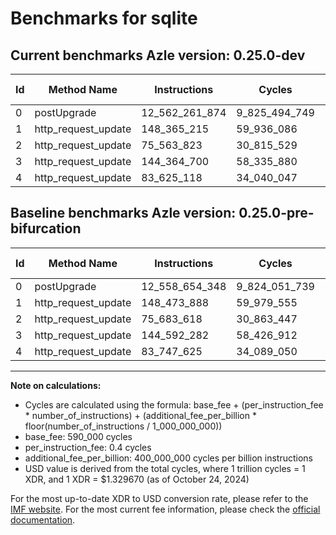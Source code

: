 # Benchmarks for sqlite

## Current benchmarks Azle version: 0.25.0-dev

| Id  | Method Name         | Instructions   | Cycles        | USD           | USD/Million Calls | Change                              |
| --- | ------------------- | -------------- | ------------- | ------------- | ----------------- | ----------------------------------- |
| 0   | postUpgrade         | 12_562_261_874 | 9_825_494_749 | $0.0130646656 | $13_064.66        | <font color="red">+3_607_526</font> |
| 1   | http_request_update | 148_365_215    | 59_936_086    | $0.0000796952 | $79.69            | <font color="green">-108_673</font> |
| 2   | http_request_update | 75_563_823     | 30_815_529    | $0.0000409745 | $40.97            | <font color="green">-119_795</font> |
| 3   | http_request_update | 144_364_700    | 58_335_880    | $0.0000775675 | $77.56            | <font color="green">-227_582</font> |
| 4   | http_request_update | 83_625_118     | 34_040_047    | $0.0000452620 | $45.26            | <font color="green">-122_507</font> |

## Baseline benchmarks Azle version: 0.25.0-pre-bifurcation

| Id  | Method Name         | Instructions   | Cycles        | USD           | USD/Million Calls |
| --- | ------------------- | -------------- | ------------- | ------------- | ----------------- |
| 0   | postUpgrade         | 12_558_654_348 | 9_824_051_739 | $0.0130627469 | $13_062.74        |
| 1   | http_request_update | 148_473_888    | 59_979_555    | $0.0000797530 | $79.75            |
| 2   | http_request_update | 75_683_618     | 30_863_447    | $0.0000410382 | $41.03            |
| 3   | http_request_update | 144_592_282    | 58_426_912    | $0.0000776885 | $77.68            |
| 4   | http_request_update | 83_747_625     | 34_089_050    | $0.0000453272 | $45.32            |

---

**Note on calculations:**

-   Cycles are calculated using the formula: base_fee + (per_instruction_fee \* number_of_instructions) + (additional_fee_per_billion \* floor(number_of_instructions / 1_000_000_000))
-   base_fee: 590_000 cycles
-   per_instruction_fee: 0.4 cycles
-   additional_fee_per_billion: 400_000_000 cycles per billion instructions
-   USD value is derived from the total cycles, where 1 trillion cycles = 1 XDR, and 1 XDR = $1.329670 (as of October 24, 2024)

For the most up-to-date XDR to USD conversion rate, please refer to the [IMF website](https://www.imf.org/external/np/fin/data/rms_sdrv.aspx).
For the most current fee information, please check the [official documentation](https://internetcomputer.org/docs/current/developer-docs/gas-cost#execution).
